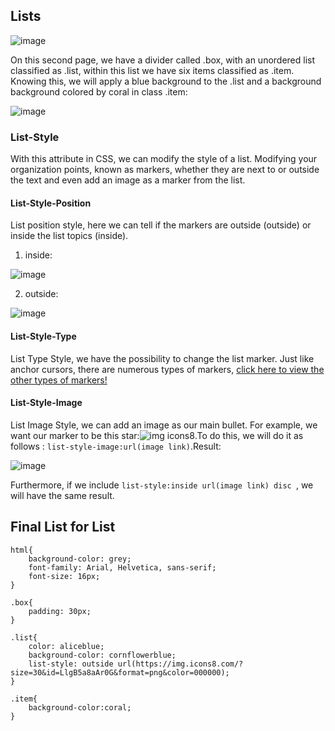 ## Lists

![image](https://github.com/user-attachments/assets/c8c2bcbd-1752-4599-b2ca-51f0bb6c7c32)

On this second page, we have a divider called .box, with an unordered list classified as .list, within this list we have six items classified as .item. Knowing this, we will apply a blue background to the .list and a background background colored by coral in class .item:

![image](https://github.com/user-attachments/assets/e4ed809f-cd4f-471b-a264-ee5d42eebd13)

### List-Style
With this attribute in CSS, we can modify the style of a list. Modifying your organization points,
known as markers, whether they are next to or outside the text and even add an image as a marker 
from the list.

#### List-Style-Position
List position style, here we can tell if the markers are outside (outside) or inside the list topics (inside).
1. inside: 

![image](https://github.com/user-attachments/assets/78626046-efb7-40cd-88f6-c3c8b6258914)

2. outside: 

![image](https://github.com/user-attachments/assets/6bd6de8b-ef2c-41a5-923f-14facf2e81db)

#### List-Style-Type
List Type Style, we have the possibility to change the list marker. Just like anchor cursors, there are numerous types of markers, [click here to view the other types of markers!](https://developer.mozilla.org/en-US/docs/Web/CSS/list-style-type)

#### List-Style-Image
List Image Style, we can add an image as our main bullet. For example, we want our marker to be this star:![img icons8](https://github.com/user-attachments/assets/eca30719-cd28-4b3e-93ee-5a333ab212c4).To do this, we will do it as follows : ``list-style-image:url(image link)``.Result:

![image](https://github.com/user-attachments/assets/927fe037-3a6e-48ed-9b63-694f285c8c13)

Furthermore, if we include ``list-style:inside url(image link) disc ``, we will have the same result.

## Final List for List
```
html{
    background-color: grey;
    font-family: Arial, Helvetica, sans-serif;
    font-size: 16px;
}

.box{
    padding: 30px;
}

.list{
    color: aliceblue;
    background-color: cornflowerblue;
    list-style: outside url(https://img.icons8.com/?size=30&id=LlgB5a8aAr0G&format=png&color=000000);
}

.item{
    background-color:coral;
}
```
